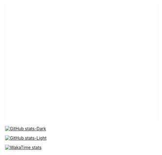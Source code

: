 ![Metrics](/github-metrics.svg)

[![GitHub stats-Dark](https://github-readme-stats.vercel.app/api?username=yfeng445&title_color=0065bd&icon_color=0065bd&show_icons=true&theme=dark#gh-dark-mode-only)](https://github.com/yfeng445/github-readme-stats#gh-dark-mode-only)

[![GitHub stats-Light](https://github-readme-stats.vercel.app/api?username=yfeng445&title_color=0065bd&icon_color=0065bd&show_icons=true&theme=default#gh-light-mode-only)](https://github.com/yfeng445/github-readme-stats#gh-light-mode-only)

[![WakaTime stats](https://github-readme-stats.vercel.app/api/wakatime?username=yfeng445&title_color=0065bd&theme=dark&layuout=compact&v=2)](https://wakatime.com/@yfeng445)
